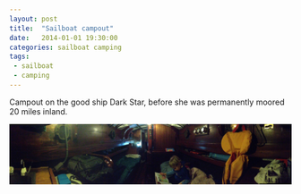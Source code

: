 ```yaml
---
layout: post
title:  "Sailboat campout"
date:   2014-01-01 19:30:00
categories: sailboat camping
tags:
 - sailboat
 - camping
---
```


Campout on the good ship Dark Star, before she was permanently moored 20 miles inland.

![photo of the cabin of the sailboat Dark Star](/images/sailboat-campout-jan-2014.jpg)
